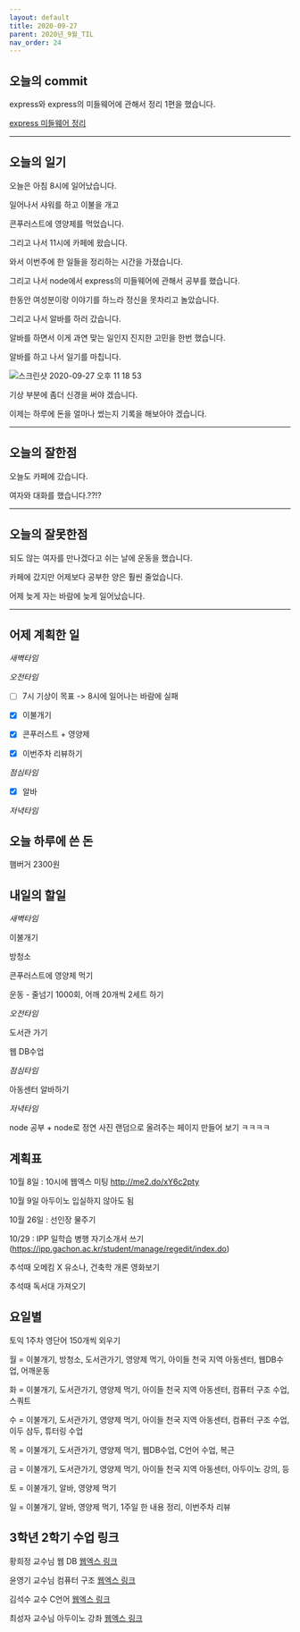 ```yaml
---
layout: default
title: 2020-09-27
parent: 2020년_9월_TIL
nav_order: 24
---
```


## 오늘의 commit

express와 express의 미들웨어에 관해서 정리 1편을 했습니다.

[express 미들웨어 정리](https://c0dewave.github.io/docs/16-nodeJS/011-express%EB%AA%A8%EB%93%88/)

---

## 오늘의 일기

오늘은 아침 8시에 일어났습니다.

일어나서 샤워를 하고 이불을 개고

콘푸러스트에 영양제를 먹었습니다.

그리고 나서 11시에 카페에 왔습니다.

와서 이번주에 한 일들을 정리하는 시간을 가졌습니다.

그리고 나서 node에서 express의 미들웨어에 관해서 공부를 했습니다.

한동안 여성분이랑 이야기를 하느라 정신을 못차리고 놀았습니다.

그리고 나서 알바를 하러 갔습니다.

알바를 하면서 이게 과연 맞는 일인지 진지한 고민을 한번 했습니다.

알바를 하고 나서 일기를 마칩니다.

![스크린샷 2020-09-27 오후 11 18 53](https://user-images.githubusercontent.com/16849874/94367166-d71fe780-0117-11eb-90ce-2fa918c9889f.png)

기상 부분에 좀더 신경을 써야 겠습니다.

이제는 하루에 돈을 얼마나 썼는지 기록을 해보아야 겠습니다.

---

## 오늘의 잘한점

오늘도 카페에 갔습니다.

여자와 대화를 했습니다.??!?

---

## 오늘의 잘못한점

되도 않는 여자를 만나겠다고 쉬는 날에 운동을 했습니다.

카페에 갔지만 어제보다 공부한 양은 훨씬 줄었습니다.

어제 늦게 자는 바람에 늦게 일어났습니다.

---

## 어제 계획한 일

*새벽타임*

*오전타임*

- [ ] 7시 기상이 목표 -> 8시에 일어나는 바람에 실패

- [X] 이불개기

- [X] 콘푸러스트 + 영양제

- [X] 이번주차 리뷰하기

*점심타임*

- [X] 알바

*저녁타임*

## 오늘 하루에 쓴 돈

햄버거 2300원

## 내일의 할일

*새벽타임*

이불개기

방청소

콘푸러스트에 영양제 먹기

운동 - 줄넘기 1000회, 어깨 20개씩 2세트 하기

*오전타임*

도서관 가기

웹 DB수업

*점심타임*

아동센터 알바하기

*저녁타임*

node 공부 + node로 정연 사진 랜덤으로 올려주는 페이지 만들어 보기 ㅋㅋㅋㅋ

## 계획표

10월 8일 : 10시에 웹엑스 미팅 http://me2.do/xY6c2pty

10월 9일 아두이노 입실하지 않아도 됨

10월 26일 : 선인장 물주기

10/29 : IPP 일학습 병행 자기소개서 쓰기(https://ipp.gachon.ac.kr/student/manage/regedit/index.do)

추석때 오메킴 X 유소나, 건축학 개론 영화보기

추석때 독서대 가져오기

## 요일별

토익 1주차 영단어 150개씩 외우기

월 = 이불개기, 방청소, 도서관가기, 영양제 먹기, 아이들 천국 지역 아동센터, 웹DB수업, 어깨운동

화 = 이불개기, 도서관가기, 영양제 먹기, 아이들 천국 지역 아동센터, 컴퓨터 구조 수업, 스쿼트

수 = 이불개기, 도서관가기, 영양제 먹기, 아이들 천국 지역 아동센터, 컴퓨터 구조 수업, 이두 삼두, 튜터링 수업

목 = 이불개기, 도서관가기, 영양제 먹기, 웹DB수업, C언어 수업, 복근

금 = 이불개기, 도서관가기, 영양제 먹기, 아이들 천국 지역 아동센터, 아두이노 강의, 등

토 = 이불개기, 알바, 영양제 먹기

일 = 이불개기, 알바, 영양제 먹기, 1주일 한 내용 정리, 이번주차 리뷰

## 3학년 2학기 수업 링크

황희정 교수님 웹 DB [웹엑스 링크](https://gachon.webex.com/meet/hwanghj)

윤영기 교수님 컴퓨터 구조 [웹엑스 링크](http://gachon.webex.com/meet/ykyoon)

김석수 교수 C언어 [웹엑스 링크](http://gachon.webex.com/meet/sskim)

최성자 교수님 아두이노 강좌 [웹엑스 링크](https://gachon.webex.com/meet/artchoi0g)
